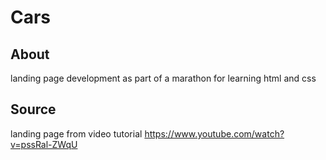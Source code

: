 # Cars
## About
landing page development as part of a marathon for learning html and css
## Source
landing page from video tutorial https://www.youtube.com/watch?v=pssRal-ZWqU


